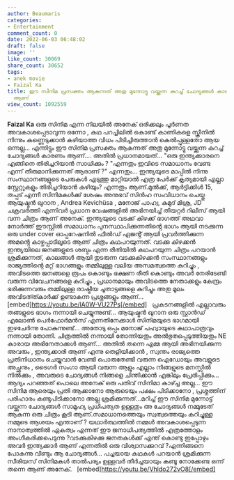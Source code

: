 ```yaml
---
author: Beaumaris
categories:
- Entertainment
comment_count: 0
date: 2022-06-03 06:48:02
draft: false
image: ''
like_count: 30069
share_count: 30652
tags:
- anek movie
- Faizal Ka
title: ഈ സിനിമ പ്രസക്തം ആകുന്നത് അതു മുന്നോട്ടു വയ്ക്കുന്ന കുറച്ച് ചോദ്യങ്ങൾ കാരണം
  ആണ്
view_count: 1092559
---
```


**Faizal Ka** ഒരു സിനിമ എന്ന നിലയിൽ അനേക് ഒരിക്കലും പൂർണത അവകാശപ്പെടാവുന്ന ഒന്നോ , കഥ പറച്ചിലിൽ കൊണ്ട് കാണികളെ സ്ക്രീനിൽ നിന്നും കണ്ണെടുക്കാൻ കഴിയാത്ത വിധം പിടിച്ചിരുത്താൻ കെൽപ്പുള്ളതോ ആയ ഒന്നല്ല... എന്നിട്ടും ഈ സിനിമ പ്രസക്തം ആകുന്നത് അതു മുന്നോട്ടു വയ്ക്കുന്ന കുറച്ച് ചോദ്യങ്ങൾ കാരണം ആണ്.... അതിൽ പ്രധാനമായത്... "ഒരു ഇന്ത്യക്കാരനെ എങ്ങിനെ തിരിച്ചറിയാൻ സാധിക്കും ? "എന്നതും ഇവിടെ സമാധാനം വേണ്ട എന്ന് തീരുമാനിക്കുന്നത് ആരാണ് ?" എന്നതും... ഇന്ത്യയുടെ മാപ്പിൽ നിന്നു സംസ്ഥാനങ്ങളുടെ പേരുകൾ എടുത്തു മാറ്റിയാൽ എത്ര പേർക്ക് കൃത്യമായി എല്ലാ സ്റ്റേറ്റൂകളും തിരിച്ചറിയാൻ കഴിയും? എന്നതും ആണ്.മുൽക്ക്, ആർട്ടിക്കിൾ 15, തപ്പട് എന്നീ സിനിമകൾക്ക് ശേഷം അനുഭവ് സിൻഹ സംവിധാനം ചെയ്തു ആയുഷ്മൻ ഖുറാന , Andrea Kevichüsa , മനോജ് പാഹ്വ, കുമുദ് മിശ്ര, JD ചക്രവർത്തി എന്നിവർ പ്രധാന വേഷങ്ങളിൽ അഭിനയിച്ച് തീയറ്റർ റിലീസ് ആയി വന്ന ചിത്രം ആണ് അനേക്. ഇന്ത്യയുടെ വടക്ക് കിഴക്ക് ഭാഗത്ത് അഥവാ നോർത്ത് ഈസ്റ്റിൽ സമാധാനം പുനസ്ഥാപിക്കുന്നതിൻ്റെ ഭാഗം ആയി നടക്കുന്ന ഒരു under cover ഓപ്പറേഷനിൽ ഫീൽഡ് ഏജൻ്റ് ആയി പ്രവർത്തിക്കുന്ന അമൻ്റെ കാഴ്ചപ്പാടിലൂടെ ആണ് ചിത്രം കഥപറയുന്നത്. വടക്കു കിഴക്കൻ ഇന്ത്യയിലെ ജനങ്ങളുടെ ശബ്ദം എന്ന രീതിയിൽ കഥപറയുന്ന ചിത്രം പറയാൻ ശ്രമിക്കുന്നത്, കാലങ്ങൾ ആയി തുടരുന്ന വടക്കുകിഴക്കൻ സംസ്ഥാനങ്ങളും രാജ്യത്തിന്റെ മറ്റ് ഭാഗങ്ങളും തമ്മിലുള്ള വലിയ അസമത്വത്തെ കുറിച്ചും , അവിടത്തെ ജനങ്ങളെ രൂപം കൊണ്ടും ഭക്ഷണ രീതി കൊണ്ടും അവർ നേരിടേണ്ടി വരുന്ന വിവേചനങ്ങളെ കുറിച്ചും , പ്രധാനമായും അവിടത്തെ നേതാക്കളും കേന്ദ്രം ഭരിക്കുന്നവരും തമ്മിലുള്ള രാഷ്ട്രീയ ചൂതാട്ടങ്ങളെ കുറിച്ചും അതു മൂലം അവിടത്ത്കാർക്ക് ഉണ്ടാകുന്ന പ്രശ്നങ്ങളും ആണ്... &nbsp; [embed]https://youtu.be/lA0W-VU27Ps[/embed] &nbsp; പ്രകടനങ്ങളിൽ എല്ലാവരും തങ്ങളുടെ ഭാഗം നന്നായി ചെയ്യുന്നുണ്ട്... ആയുഷ്മൻ ഖുറാന ഒരു സ്റ്റാൻഡ് എലോൺ പെർഫോർമൻസ് എന്നതിനേക്കാൾ സിനിമയുടെ ഭാഗമായി ഇഴചേർന്നു പോകുന്നുണ്ട്... അതോടു ഒപ്പം മനോജ് പഹ്വായുടെ കഥാപാത്രവും നന്നായി തോന്നി. ചിത്രത്തിൽ നന്നായി തോന്നിയതും അൽഭുതപ്പെടുത്തിയതും NE കാരായ അഭിനേതാക്കൾ ആണ്... അതിൽ തന്നെ എമ്മ ആയി അഭിനയിക്കുന്ന അവരും , ഇന്ത്യക്കാരി ആണ് എന്നു തെളിയിക്കാൻ , സ്വന്തം രാജ്യത്തെ പ്രതിനിധാനം ചെയ്യുവാൻ വേണ്ടി പൊരുതേണ്ടി വരുന്ന ഐഡോയും അവളുടെ അച്ഛനും , ടൈഗർ സംഗാ ആയി വരുന്ന ആളും എല്ലാം നിങ്ങളുടെ മനസ്സിൽ നിൽക്കും , അവരുടെ ചോദ്യങ്ങൾ നിങ്ങളെ ചിന്തിക്കാൻ എങ്കിലും പ്രേരിപ്പിക്കും... ആദ്യം പറഞ്ഞത് പൊലെ അനേക് ഒരു പതിവ് സിനിമാ കാഴ്ച്ച അല്ല... ഈ സിനിമ ആരെയും പ്രതി ആക്കാനോ ആരുടെയും പക്ഷം പിടിക്കാനോ , പ്രശ്നത്തിന് പരിഹാരം കണ്ടുപിടിക്കാനോ അല്ല ശ്രമിക്കുന്നത്...മറിച്ച് ഈ സിനിമ മുന്നോട്ട് വയ്ക്കുന്ന ചോദ്യങ്ങൾ സാമൂഹ്യ പ്രധിപത്യത ഉള്ളതും അ ചോദ്യങ്ങൾ നമ്മുടേത് ആകുന്ന ഒരു ചിത്രം കൂടി ആണ്.സമാധാനത്തെയും സ്വത്വത്തെയും കുറിച്ചുള്ള നമ്മുടെ ആശയം എന്താണ് ? യഥാർത്ഥത്തിൽ നമ്മൾ അവകാശപ്പെടുന്ന നാനാത്വത്തിൽ ഏകത്വം എന്നത് ഈ ജനാധിപത്യത്തിൽ എത്രത്തോളം അംഗീകരിക്കപെടുന്നു ?വടക്കുകിഴക്കു ജനതകൾക്ക് എന്ത് കൊണ്ടു ഇപ്പോഴും അവർ ഇന്ത്യക്കാർ ആണ് എന്നതിൽ ഒരു വിശ്വാസക്കുറവ് ?എന്നിങ്ങനെ പോകുന്നു വീണ്ടും ആ ചോദ്യങ്ങൾ... പച്ചയായ കഥകൾ പറയാൻ ശ്രമിക്കുന്ന സീരിയസ് സിനിമകൾ താൽപര്യം ഉള്ളവർ തീർച്ചയായും കണ്ടൂ നോക്കേണ്ട ഒന്ന് തന്നെ ആണ് അനേക്. &nbsp; [embed]https://youtu.be/Vhldo272vO8[/embed]
